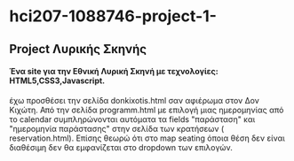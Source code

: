 # hci207-1088746-project-1-

## Project Λυρικής Σκηνής
#### Ένα site για την Εθνική Λυρική Σκηνή με τεχνολογίες: HTML5,CSS3,Javascript.


έχω προσθέσει την σελίδα donkixotis.html  σαν αφιέρωμα στον Δον Κιχώτη.
Από την σελίδα programm.html με επιλογή μιας ημερομηνίας από το calendar συμπληρώνονται αυτόματα τα fields "παράσταση" και "ημερομηνία παράστασης" στην σελίδα των κρατήσεων ( reservation.html). Επίσης θεωρώ ότι στο map seating όποια θέση δεν είναι διαθέσιμη δεν θα εμφανίζεται στο dropdown των επιλογών.
